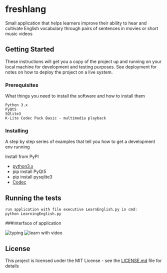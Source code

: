 # freshlang
Small application that helps learners improve their ability to hear and cultivate English vocabulary through pairs of sentences in movies or short music videos

## Getting Started

These instructions will get you a copy of the project up and running on your local machine for development and testing purposes. See deployment for notes on how to deploy the project on a live system.

### Prerequisites

What things you need to install the software and how to install them

```
Python 3.x
PyQt5
SQlite3
K-Lite Codec Pack Basic - multimedia playback
```

### Installing

A step by step series of examples that tell you how to get a development env running

Install from PyPI
* [python3.x](https://www.python.org/downloads/)
* pip install PyQt5
* pip install pysqlite3
* [Codec](http://files2.codecguide.com/K-Lite_Codec_Pack_1499_Basic.exe)

## Running the tests
```
run application with file executive LearnEnglish.py in cmd: 
python LearningEnglish.py
```

###interface of application

![typing](https://github.com/leavin296/freshlang/blob/master/demo/typing.png)
![learn with video](https://github.com/leavin296/freshlang/blob/master/demo/learn_with_video.png)

## License

This project is licensed under the MIT License - see the [LICENSE.md](LICENSE.md) file for details

